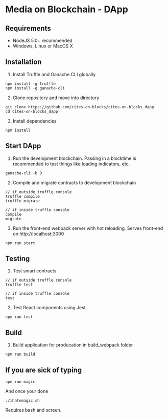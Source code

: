 # Media on Blockchain - DApp

## Requirements

- NodeJS 5.0+ recommended
- Windows, Linux or MacOS X

## Installation

1. Install Truffle and Ganache CLI globally

```
npm install -g truffle
npm install -g ganache-cli
```

2. Clone repository and move into directory

```
git clone https://github.com/cites-on-blocks/cites-on-blocks_dapp
cd cites-on-blocks_dapp
```

3. Install dependencies

```
npm install
```

## Start DApp

1. Run the development blockchain. Passing in a blocktime is recommended to test things like loading indicators, etc.

```
ganache-cli -b 3
```

2. Compile and migrate contracts to development blockchain

```
// if outside truffle console
truffle compile
truffle migrate

// if inside truffle console
compile
migrate
```

3. Run the front-end webpack server with hot reloading. Serves front-end on http://localhost:3000

```
npm run start
```

## Testing

1. Test smart contracts

```
// if outside truffle console
truffle test

// if inside truffle console
test
```

2. Test React components using Jest

```
npm run test
```

## Build

1. Build application for producation in build_webpack folder

```
npm run build
```

## If you are sick of typing

```
npm run magic
```
And once your done
```
./ihatemagic.sh
```
Requires bash and screen. 